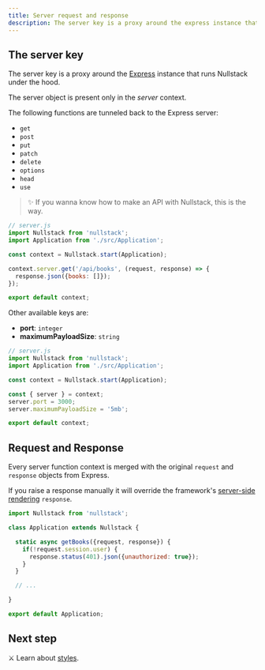 ```yaml
---
title: Server request and response
description: The server key is a proxy around the express instance that runs Nullstack under the hood
---
```


## The server key

The server key is a proxy around the [Express](https://expressjs.com) instance that runs Nullstack under the hood.

The server object is present only in the *server* context.

The following functions are tunneled back to the Express server:

- `get`
- `post`
- `put`
- `patch`
- `delete`
- `options`
- `head`
- `use`

> ✨ If you wanna know how to make an API with Nullstack, this is the way.

```jsx
// server.js
import Nullstack from 'nullstack';
import Application from './src/Application';

const context = Nullstack.start(Application);

context.server.get('/api/books', (request, response) => {
  response.json({books: []});
});

export default context;
```

Other available keys are:

- **port**: `integer`
- **maximumPayloadSize**: `string`

```jsx
// server.js
import Nullstack from 'nullstack';
import Application from './src/Application';

const context = Nullstack.start(Application);

const { server } = context;
server.port = 3000;
server.maximumPayloadSize = '5mb';

export default context;
```

## Request and Response

Every server function context is merged with the original `request` and `response` objects from Express.

If you raise a response manually it will override the framework's [server-side rendering](/server-side-rendering) `response`.

```jsx
import Nullstack from 'nullstack';

class Application extends Nullstack {

  static async getBooks({request, response}) {
    if(!request.session.user) {
      response.status(401).json({unauthorized: true});
    }
  }

  // ...

}

export default Application;
```

## Next step

⚔ Learn about [styles](/styles).